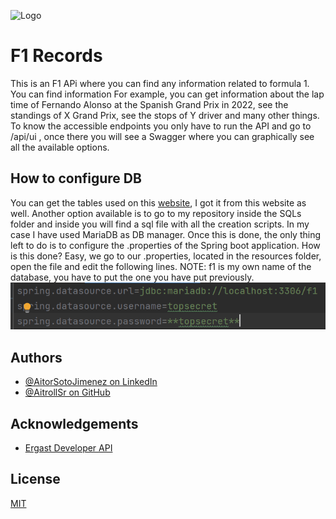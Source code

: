 
![Logo](https://upload.wikimedia.org/wikipedia/commons/thumb/3/33/F1.svg/1200px-F1.svg.png)


# F1 Records

This is an F1 APi where you can find any information related to formula 1. You can find information For example, you can get 
information about the lap time of Fernando Alonso at the Spanish Grand Prix in 2022, see the standings of X Grand Prix, 
see the stops of Y driver and many other things. To know the accessible endpoints you only have to run the API and go 
to /api/ui , once there you will see a Swagger where you can graphically see all the available options.

## How to configure DB
You can get the tables used on this [website](http://ergast.com/mrd/db/#csv), I got it from this website as well. 
Another option available is to go to my repository inside the SQLs folder and inside you will find a sql file with all the creation scripts. 
In my case I have used MariaDB as DB manager. Once this is done, the only thing left to do is to configure the .properties of the Spring boot application. How is this done? Easy, we go to our .properties, located in the resources folder, open the file and edit the following lines.
NOTE: f1 is my own name of the database, you have to put the one you have put previously.
![configFile](screenshots/config.png)
  



## Authors

- [@AitorSotoJimenez on LinkedIn](https://www.linkedin.com/in/aitorsotojimenez/)
- [@AitrollSr on GitHub](https://github.com/AitrollSr)


## Acknowledgements

 - [Ergast Developer API](http://ergast.com/mrd/db/#csv)


## License

[MIT](https://choosealicense.com/licenses/mit/)

